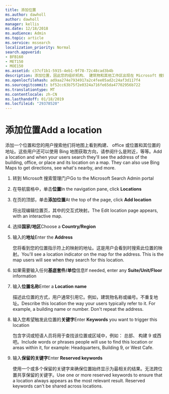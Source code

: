 ```yaml
---
title: 添加位置
ms.author: dawholl
author: dawholl
manager: kellis
ms.date: 12/18/2018
ms.audience: Admin
ms.topic: article
ms.service: mssearch
localization_priority: Normal
search.appverid:
- BFB160
- MET150
- MOE150
ms.assetid: c37cf1b1-5915-4eb1-9f78-72c48cad3b4b
description: 添加位置，因此您的组织机构、 建筑物和其他工作区出现在 Microsoft 搜索工作结果
ms.openlocfilehash: ad9aa274e7934917a2c4fee05ad2c24af3d117f4
ms.sourcegitcommit: bf52cc63b75f2e0324a716fe65da47702956b722
ms.translationtype: MT
ms.contentlocale: zh-CN
ms.lasthandoff: 01/18/2019
ms.locfileid: "29378520"
---
```

# <a name="add-a-location"></a><span data-ttu-id="e1f33-103">添加位置</span><span class="sxs-lookup"><span data-stu-id="e1f33-103">Add a location</span></span>

<span data-ttu-id="e1f33-p101">添加一个位置和您的用户搜索他们将地图上看到构建、 office 或位置和其位置的地址。这些用户还可以使用 Bing 地图获取方向，请参阅什么是附近，等等。</span><span class="sxs-lookup"><span data-stu-id="e1f33-p101">Add a location and when your users search they'll see the address of the building, office, or place and its location on a map. They can also use Bing Maps to get directions, see what's nearby, and more.</span></span>
  
1. <span data-ttu-id="e1f33-106">转到 Microsoft 搜索管理门户</span><span class="sxs-lookup"><span data-stu-id="e1f33-106">Go to the Microsoft Search Admin portal</span></span>
    
2. <span data-ttu-id="e1f33-107">在导航窗格中，单击**位置**</span><span class="sxs-lookup"><span data-stu-id="e1f33-107">In the navigation pane, click **Locations**</span></span>
    
3. <span data-ttu-id="e1f33-108">在页的顶部，单击**添加位置**</span><span class="sxs-lookup"><span data-stu-id="e1f33-108">At the top of the page, click **Add location**</span></span>
    
    <span data-ttu-id="e1f33-109">将出现编辑位置页，其中的交互式映射。</span><span class="sxs-lookup"><span data-stu-id="e1f33-109">The Edit location page appears, with an interactive map.</span></span>
    
4. <span data-ttu-id="e1f33-110">选择**国家/地区**</span><span class="sxs-lookup"><span data-stu-id="e1f33-110">Choose a **Country/Region**</span></span>
    
5. <span data-ttu-id="e1f33-111">输入的**地址**</span><span class="sxs-lookup"><span data-stu-id="e1f33-111">Enter the **Address**</span></span>
    
    <span data-ttu-id="e1f33-p102">您将看到您的位置指示符上的映射的地址。这是用户会看到时搜索此位置的映射。</span><span class="sxs-lookup"><span data-stu-id="e1f33-p102">You'll see a location indicator on the map for the address. This is the map users will see when they search for this location.</span></span>
    
6. <span data-ttu-id="e1f33-114">如果需要输入任何**基底套件/单位**信息</span><span class="sxs-lookup"><span data-stu-id="e1f33-114">If needed, enter any **Suite/Unit/Floor** information</span></span> 
    
7. <span data-ttu-id="e1f33-115">输入**位置名称**</span><span class="sxs-lookup"><span data-stu-id="e1f33-115">Enter a **Location name**</span></span>
    
    <span data-ttu-id="e1f33-p103">描述此位置的方式，用户通常引用它。例如，建筑物名称或编号。不重复地址。</span><span class="sxs-lookup"><span data-stu-id="e1f33-p103">Describe this location the way your users typically refer to it. For example, a building name or number. Don't repeat the address.</span></span>
    
8. <span data-ttu-id="e1f33-119">输入您希望触发此位置的**关键字**</span><span class="sxs-lookup"><span data-stu-id="e1f33-119">Enter **Keywords** you want to trigger this location</span></span> 
    
    <span data-ttu-id="e1f33-120">包含字词或短语人员将用于查找该位置或区域中，例如： 总部、 构建 9 或西吧。</span><span class="sxs-lookup"><span data-stu-id="e1f33-120">Include words or phrases people will use to find this location or areas within it, for example: Headquarters, Building 9, or West Cafe.</span></span>
    
9. <span data-ttu-id="e1f33-121">输入**保留的关键字**</span><span class="sxs-lookup"><span data-stu-id="e1f33-121">Enter **Reserved keywords**</span></span>
    
    <span data-ttu-id="e1f33-p104">使用一个或多个保留的关键字来确保位置始终显示为最相关的结果。无法跨位置共享保留的关键字。</span><span class="sxs-lookup"><span data-stu-id="e1f33-p104">Use one or more reserved keywords to ensure that a location always appears as the most relevant result. Reserved keywords can't be shared across locations.</span></span>

  

